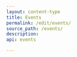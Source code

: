 ```yaml
---
layout: content-type
title: Events
permalink: /edit/events/
source_path: /events/
description:
api: events

---
```

